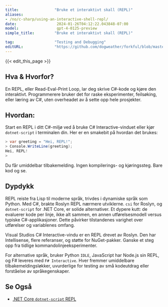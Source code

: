 ```yaml
---
title:                "Bruke et interaktivt skall (REPL)"
aliases:
- /no/c-sharp/using-an-interactive-shell-repl/
date:                  2024-01-26T04:12:22.043848-07:00
model:                 gpt-4-0125-preview
simple_title:         "Bruke et interaktivt skall (REPL)"

tag:                  "Testing and Debugging"
editURL:              "https://github.com/dogweather/forkful/blob/master/content/no/c-sharp/using-an-interactive-shell-repl.md"
---
```


{{< edit_this_page >}}

## Hva & Hvorfor?
En REPL, eller Read-Eval-Print Loop, lar deg skrive C#-kode og kjøre den interaktivt. Programmerere bruker det for raske eksperimenter, feilsøking, eller læring av C#, uten overheadet av å sette opp hele prosjekter.

## Hvordan:
Start en REPL i ditt C#-miljø ved å bruke C# Interactive-vinduet eller kjør `dotnet-script` i terminalen din. Her er en smakebit på hvordan det brukes:

```csharp
> var greeting = "Hei, REPL!";
> Console.WriteLine(greeting);
Hei, REPL!
>
```

Du får umiddelbar tilbakemelding. Ingen kompilerings- og kjøringssteg. Bare kod og se.

## Dypdykk
REPL reiste fra Lisp til moderne språk, trivdes i dynamiske språk som Python. Med C#, brakte Roslyn REPL nærmere utviklerne. `csi` for Roslyn, og `dotnet-script` for .NET Core, er solide alternativer. Et dypere kutt: de evaluerer kode per linje, ikke alt sammen, en annen utførelsesmodell versus typiske C#-applikasjoner. Dette påvirker tilstandenes varighet over utførelser og variablenes omfang.

Visual Studios C# Interactive-vindu er en REPL drevet av Roslyn. Den har Intellisense, flere referanser, og støtte for NuGet-pakker. Ganske et steg opp fra tidlige kommandolinjeeksperimenter.

For alternative språk, bruker Python `IDLE`, JavaScript har Node.js sin REPL, og F# leveres med `F# Interactive`. Hver fremmer umiddelbare tilbakemeldingsløkker, uvurderlige for testing av små kodeutdrag eller forståelse av språkegenskaper.

## Se Også
- [.NET Core `dotnet-script` REPL](https://github.com/filipw/dotnet-script)
